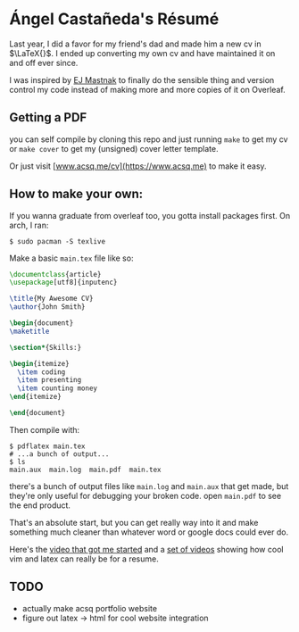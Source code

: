 # Ángel Castañeda's Résumé

Last year, I did a favor for my friend's dad and made him a new cv in
$\LaTeX{}$. I ended up converting my own cv and have maintained it on and off
ever since.

I was inspired by [EJ Mastnak](https://www.ejmastnak.com) to finally do the sensible thing
and version control my code instead of making more and more copies of it on
Overleaf.

## Getting a PDF

you can self compile by cloning this repo and just running `make` to get my cv
or `make cover` to get my (unsigned) cover letter template.

Or just visit [www.acsq.me/cv](https://www.acsq.me) to make it easy.

## How to make your own:

If you wanna graduate from overleaf too, you gotta install packages first. On
arch, I ran:

```console
$ sudo pacman -S texlive
```

Make a basic `main.tex` file like so:

```latex
\documentclass{article}
\usepackage[utf8]{inputenc}

\title{My Awesome CV}
\author{John Smith}

\begin{document}
\maketitle

\section*{Skills:}

\begin{itemize}
  \item coding
  \item presenting
  \item counting money
\end{itemize}

\end{document}
```

Then compile with:

```console
$ pdflatex main.tex
# ...a bunch of output...
$ ls
main.aux  main.log  main.pdf  main.tex
```

there's a bunch of output files like `main.log` and `main.aux` that get made,
but they're only useful for debugging your broken code. open `main.pdf` to see
the end product.

That's an absolute start, but you can get really way into it and make
something much cleaner than whatever word or google docs could ever do.

Here's the [video that got me started](https://youtu.be/kMPCdUSsITE) and a
[set of videos](https://youtu.be/VjsX4tznW40) showing how cool vim and latex
can really be for a resume.

## TODO

* actually make acsq portfolio website
* figure out latex -> html for cool website integration
